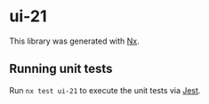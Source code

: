# ui-21

This library was generated with [Nx](https://nx.dev).

## Running unit tests

Run `nx test ui-21` to execute the unit tests via [Jest](https://jestjs.io).
